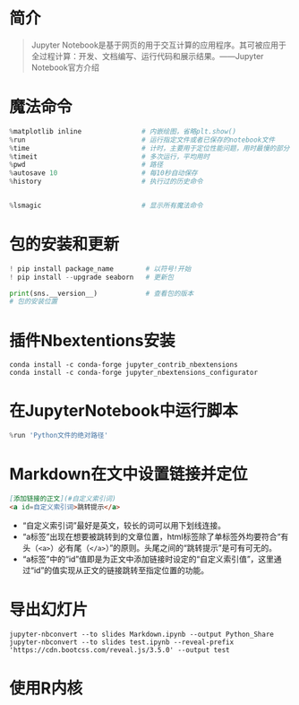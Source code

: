 # 简介
> Jupyter Notebook是基于网页的用于交互计算的应用程序。其可被应用于全过程计算：开发、文档编写、运行代码和展示结果。——Jupyter Notebook官方介绍

# 魔法命令
```python
%matplotlib inline               # 内嵌绘图，省略plt.show()
%run                             # 运行指定文件或者已保存的notebook文件
%time                            # 计时，主要用于定位性能问题，用时最慢的部分
%timeit                          # 多次运行，平均用时
%pwd                             # 路径
%autosave 10                     # 每10秒自动保存
%history                         # 执行过的历史命令


%lsmagic                         # 显示所有魔法命令
```

# 包的安装和更新
```python
! pip install package_name        # 以符号!开始
! pip install --upgrade seaborn   # 更新包

print(sns.__version__)            # 查看包的版本
# 包的安装位置
```

# 插件Nbextentions安装
```shell
conda install -c conda-forge jupyter_contrib_nbextensions
conda install -c conda-forge jupyter_nbextensions_configurator
```

# 在JupyterNotebook中运行脚本
```python
%run 'Python文件的绝对路径'
```

# Markdown在文中设置链接并定位
```markdown
[添加链接的正文](#自定义索引词)
<a id=自定义索引词>跳转提示</a>
```
- “自定义索引词”最好是英文，较长的词可以用下划线连接。
- “a标签”出现在想要被跳转到的文章位置，html标签除了单标签外均要符合“有头（`<a>`）必有尾（`</a>`）”的原则。头尾之间的“跳转提示”是可有可无的。
- “a标签”中的“id”值即是为正文中添加链接时设定的“自定义索引值”，这里通过“id”的值实现从正文的链接跳转至指定位置的功能。

# 导出幻灯片
```shell
jupyter-nbconvert --to slides Markdown.ipynb --output Python_Share
jupyter-nbconvert --to slides test.ipynb --reveal-prefix  'https://cdn.bootcss.com/reveal.js/3.5.0' --output test
```

# 使用R内核
